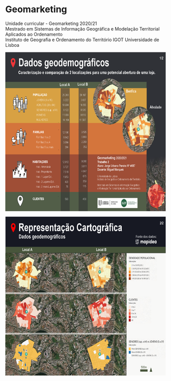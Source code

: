 # Geomarketing
Unidade curricular - Geomarketing 2020/21<br>
Mestrado em Sistemas de Informação Geográfica e Modelação Territorial Aplicados ao Ordenamento<br>
Instituto de Geografia e Ordenamento do Território IGOT
Universidade de Lisboa<br>
<p></p>
<img src="trab2_presentation1.png" alt="image" width="" height="500">
<p></p>
<img src="trab2_presentation2.png" alt="image" width="" height="500">

